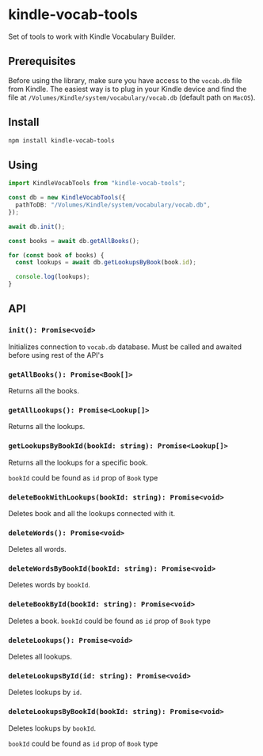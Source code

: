 # kindle-vocab-tools

Set of tools to work with Kindle Vocabulary Builder.

## Prerequisites

Before using the library, make sure you have access to the `vocab.db` file from Kindle. The easiest way is to plug in your Kindle device and find the file at `/Volumes/Kindle/system/vocabulary/vocab.db` (default path on `MacOS`).

## Install

```bash
npm install kindle-vocab-tools
```

## Using

```typescript
import KindleVocabTools from "kindle-vocab-tools";

const db = new KindleVocabTools({
  pathToDB: "/Volumes/Kindle/system/vocabulary/vocab.db",
});

await db.init();

const books = await db.getAllBooks();

for (const book of books) {
  const lookups = await db.getLookupsByBook(book.id);

  console.log(lookups);
}
```

## API

### `init(): Promise<void>`

Initializes connection to `vocab.db` database.
Must be called and awaited before using rest of the API's

### `getAllBooks(): Promise<Book[]>`

Returns all the books.

### `getAllLookups(): Promise<Lookup[]>`

Returns all the lookups.

### `getLookupsByBookId(bookId: string): Promise<Lookup[]>`

Returns all the lookups for a specific book.

`bookId` could be found as `id` prop of `Book` type

### `deleteBookWithLookups(bookId: string): Promise<void>`

Deletes book and all the lookups connected with it.

### `deleteWords(): Promise<void>`

Deletes all words.

### `deleteWordsByBookId(bookId: string): Promise<void>`

Deletes words by `bookId`.

### `deleteBookById(bookId: string): Promise<void>`

Deletes a book.
`bookId` could be found as `id` prop of `Book` type

### `deleteLookups(): Promise<void>`

Deletes all lookups.

### `deleteLookupsById(id: string): Promise<void>`

Deletes lookups by `id`.

### `deleteLookupsByBookId(bookId: string): Promise<void>`

Deletes lookups by `bookId`.

`bookId` could be found as `id` prop of `Book` type
